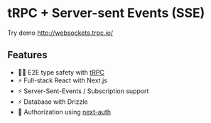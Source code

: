 # tRPC + Server-sent Events (SSE)

Try demo http://websockets.trpc.io/

## Features

- 🧙‍♂️ E2E type safety with [tRPC](https://trpc.io)
- ⚡ Full-stack React with Next.js
- ⚡ Server-Sent-Events / Subscription support
- ⚡ Database with Drizzle
- 🔐 Authorization using [next-auth](https://next-auth.js.org/)
